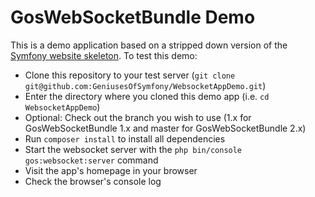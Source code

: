 GosWebSocketBundle Demo
=======================

This is a demo application based on a stripped down version of the [Symfony website skeleton](https://github.com/symfony/website-skeleton). To test this demo:

- Clone this repository to your test server (`git clone git@github.com:GeniusesOfSymfony/WebsocketAppDemo.git`)
- Enter the directory where you cloned this demo app (i.e. `cd WebsocketAppDemo`)
- Optional: Check out the branch you wish to use (1.x for GosWebSocketBundle 1.x and master for GosWebSocketBundle 2.x)
- Run `composer install` to install all dependencies
- Start the websocket server with the `php bin/console gos:websocket:server` command
- Visit the app's homepage in your browser
- Check the browser's console log
